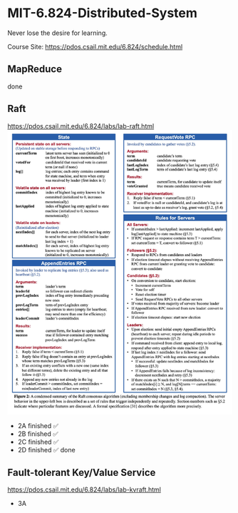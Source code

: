# MIT-6.824-Distributed-System
Never lose the desire for learning.

Course Site: https://pdos.csail.mit.edu/6.824/schedule.html

## MapReduce
done

## Raft
https://pdos.csail.mit.edu/6.824/labs/lab-raft.html
![Raft接口详情](./pics/figure2.png)
- 2A finished ✅
- 2B finished ✅
- 2C finished ✅
- 2D finished ✅
done

## Fault-tolerant Key/Value Service
https://pdos.csail.mit.edu/6.824/labs/lab-kvraft.html
- 3A